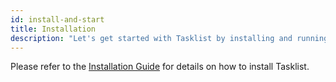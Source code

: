 ```yaml
---
id: install-and-start
title: Installation
description: "Let's get started with Tasklist by installing and running with these simple methods."
---
```


Please refer to the [Installation Guide](/docs/self-managed/platform-deployment/) for details on how to install Tasklist.
